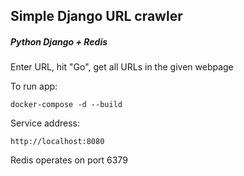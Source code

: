 ## Simple Django URL crawler
##### Python Django + Redis

Enter URL, hit "Go", get all URLs in the given webpage

To run app:
```
docker-compose -d --build
```

Service address:
```
http://localhost:8080
```

Redis operates on port 6379